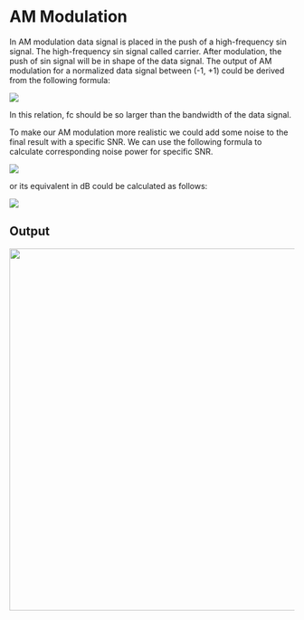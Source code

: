 AM Modulation
=============
In AM modulation data signal is placed in the push of a high-frequency sin signal. The high-frequency sin signal called carrier. After modulation, the push of sin signal will be in shape of the data signal. The output of AM modulation for a normalized data signal between (-1, +1) could be derived from the following formula:

<img src="https://render.githubusercontent.com/render/math?math=x(t)=m(t).cos(2\pif_ct)"> 

In this relation, fc should be so larger than the bandwidth of the data signal.

To make our AM modulation more realistic we could add some noise to the final result with a specific SNR. We can use the following formula to calculate corresponding noise power for specific SNR.

<img src="https://render.githubusercontent.com/render/math?math=SNR=\dfrac{P_{signal}}{P_{noise}}"> 

or its equivalent in dB could be calculated as follows:

<img src="https://render.githubusercontent.com/render/math?math=SNR_{db}=P_{signal,dB}%20P_{noise,dB}"> 

## Output
<img src="/AM_modulation.png" width="640">
